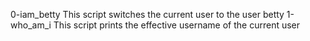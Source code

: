0-iam_betty This script switches the current user to the user betty
1-who_am_i This script prints the effective username of the current user
